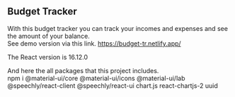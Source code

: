 ## Budget Tracker

With this budget tracker you can track your incomes and expenses and see the amount of your balance.  
See demo version via this link.
https://budget-tr.netlify.app/

The React version is 16.12.0


And here the all packages that this project includes.  
npm i @material-ui/core @material-ui/icons @material-ui/lab @speechly/react-client @speechly/react-ui chart.js react-chartjs-2 uuid
